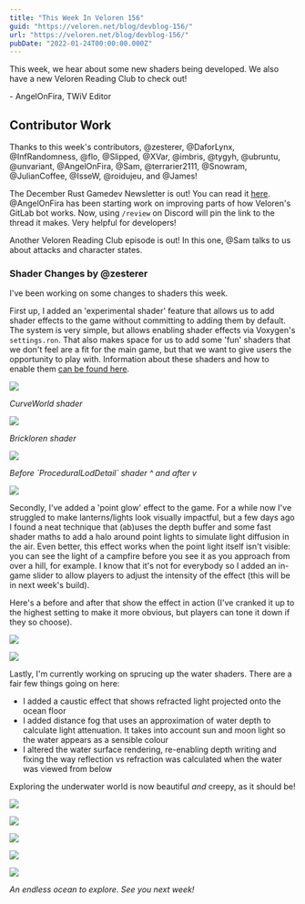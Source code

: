 ```yaml
---
title: "This Week In Veloren 156"
guid: "https://veloren.net/blog/devblog-156/"
url: "https://veloren.net/blog/devblog-156/"
pubDate: "2022-01-24T00:00:00.000Z"
---
```


This week, we hear about some new shaders being developed. We also have a new Veloren Reading Club to check out!

\- AngelOnFira, TWiV Editor

## Contributor Work

Thanks to this week's contributors, @zesterer, @DaforLynx, @InfRandomness, @flo, @Slipped, @XVar, @imbris, @tygyh, @ubruntu, @unvariant, @AngelOnFira, @Sam, @terrarier2111, @Snowram, @JulianCoffee, @IsseW, @roidujeu, and @James!

The December Rust Gamedev Newsletter is out! You can read it [here](https://gamedev.rs/news/029/). @AngelOnFira has been starting work on improving parts of how Veloren's GitLab bot works. Now, using `/review` on Discord will pin the link to the thread it makes. Very helpful for developers!

Another Veloren Reading Club episode is out! In this one, @Sam talks to us about attacks and character states.

### Shader Changes by @zesterer

I've been working on some changes to shaders this week.

First up, I added an 'experimental shader' feature that allows us to add shader effects to the game without committing to adding them by default. The system is very simple, but allows enabling shader effects via Voxygen's `settings.ron`. That also makes space for us to add some 'fun' shaders that we don't feel are a fit for the main game, but that we want to give users the opportunity to play with. Information about these shaders and how to enable them [can be found here](https://book.veloren.net/players/voxygen.html#experimental-shaders).

![](https://s3.eu-central-2.wasabisys.com/veloren-blog/cdn/597826574095613962/934018933760090123/screenshot_1642476145236.png)

_CurveWorld shader_

![](https://s3.eu-central-2.wasabisys.com/veloren-blog/cdn/597826574095613962/934018934431174656/screenshot_1642538821874.png)

_Brickloren shader_

![](https://s3.eu-central-2.wasabisys.com/veloren-blog/cdn/597826574095613962/934018934766731344/screenshot_1642716038034.png)

_Before \`ProceduralLodDetail\` shader ^ and after v_

![](https://s3.eu-central-2.wasabisys.com/veloren-blog/cdn/597826574095613962/934018935450398750/screenshot_1642716043656.png)

Secondly, I've added a 'point glow' effect to the game. For a while now I've struggled to make lanterns/lights look visually impactful, but a few days ago I found a neat technique that (ab)uses the depth buffer and some fast shader maths to add a halo around point lights to simulate light diffusion in the air. Even better, this effect works when the point light itself isn't visible: you can see the light of a campfire before you see it as you approach from over a hill, for example. I know that it's not for everybody so I added an in-game slider to allow players to adjust the intensity of the effect (this will be in next week's build).

Here's a before and after that show the effect in action (I've cranked it up to the highest setting to make it more obvious, but players can tone it down if they so choose).

![](https://s3.eu-central-2.wasabisys.com/veloren-blog/cdn/597826574095613962/934019956725645352/screenshot_1642757470732.png)

![](https://s3.eu-central-2.wasabisys.com/veloren-blog/cdn/597826574095613962/934019956981506068/screenshot_1642757478264.png)

Lastly, I'm currently working on sprucing up the water shaders. There are a fair few things going on here:

- I added a caustic effect that shows refracted light projected onto the ocean floor
- I added distance fog that uses an approximation of water depth to calculate light attenuation. It takes into account sun and moon light so the water appears as a sensible colour
- I altered the water surface rendering, re-enabling depth writing and fixing the way reflection vs refraction was calculated when the water was viewed from below

Exploring the underwater world is now beautiful _and_ creepy, as it should be!

![](https://s3.eu-central-2.wasabisys.com/veloren-blog/cdn/597826574095613962/934022742129381447/screenshot_1642758334876.png)

![](https://s3.eu-central-2.wasabisys.com/veloren-blog/cdn/597826574095613962/934022742448173066/screenshot_1642758338943.png)

![](https://s3.eu-central-2.wasabisys.com/veloren-blog/cdn/597826574095613962/934022742813057054/screenshot_1642758357689.png)

![](https://s3.eu-central-2.wasabisys.com/veloren-blog/cdn/597826574095613962/934022743056330792/screenshot_1642758380822.png)

![](https://s3.eu-central-2.wasabisys.com/veloren-blog/cdn/597826574095613962/934022743421239346/screenshot_1642758431240.png)

_An endless ocean to explore. See you next week!_
